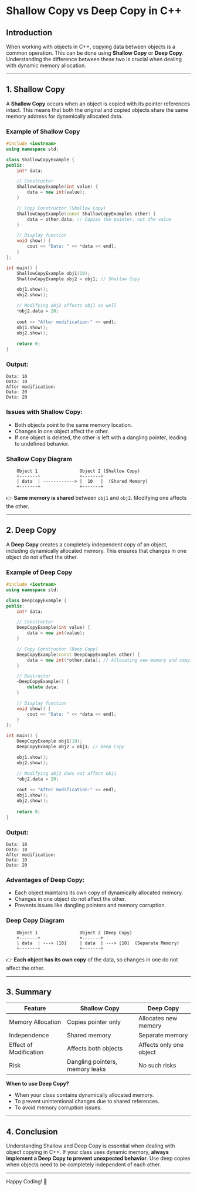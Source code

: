 # Shallow Copy vs Deep Copy in C++

## Introduction
When working with objects in C++, copying data between objects is a common operation. This can be done using **Shallow Copy** or **Deep Copy**. Understanding the difference between these two is crucial when dealing with dynamic memory allocation.

---

## 1. Shallow Copy
A **Shallow Copy** occurs when an object is copied with its pointer references intact. This means that both the original and copied objects share the same memory address for dynamically allocated data.

### Example of Shallow Copy
```cpp
#include <iostream>
using namespace std;

class ShallowCopyExample {
public:
    int* data;

    // Constructor
    ShallowCopyExample(int value) {
        data = new int(value);
    }

    // Copy Constructor (Shallow Copy)
    ShallowCopyExample(const ShallowCopyExample& other) {
        data = other.data; // Copies the pointer, not the value
    }

    // Display function
    void show() {
        cout << "Data: " << *data << endl;
    }
};

int main() {
    ShallowCopyExample obj1(10);
    ShallowCopyExample obj2 = obj1; // Shallow Copy

    obj1.show();
    obj2.show();

    // Modifying obj2 affects obj1 as well
    *obj2.data = 20;
    
    cout << "After modification:" << endl;
    obj1.show();
    obj2.show();
    
    return 0;
}
```
### Output:
```
Data: 10
Data: 10
After modification:
Data: 20
Data: 20
```
### Issues with Shallow Copy:
- Both objects point to the same memory location.
- Changes in one object affect the other.
- If one object is deleted, the other is left with a dangling pointer, leading to undefined behavior.

### Shallow Copy Diagram
```
    Object 1                Object 2 (Shallow Copy)
    +-------+               +-------+
    | data  | ------------> |  10   |  (Shared Memory)
    +-------+               +-------+
```
👉 **Same memory is shared** between `obj1` and `obj2`. Modifying one affects the other.

---

## 2. Deep Copy
A **Deep Copy** creates a completely independent copy of an object, including dynamically allocated memory. This ensures that changes in one object do not affect the other.

### Example of Deep Copy
```cpp
#include <iostream>
using namespace std;

class DeepCopyExample {
public:
    int* data;

    // Constructor
    DeepCopyExample(int value) {
        data = new int(value);
    }

    // Copy Constructor (Deep Copy)
    DeepCopyExample(const DeepCopyExample& other) {
        data = new int(*other.data); // Allocating new memory and copying the value
    }

    // Destructor
    ~DeepCopyExample() {
        delete data;
    }

    // Display function
    void show() {
        cout << "Data: " << *data << endl;
    }
};

int main() {
    DeepCopyExample obj1(10);
    DeepCopyExample obj2 = obj1; // Deep Copy

    obj1.show();
    obj2.show();

    // Modifying obj2 does not affect obj1
    *obj2.data = 20;
    
    cout << "After modification:" << endl;
    obj1.show();
    obj2.show();
    
    return 0;
}
```
### Output:
```
Data: 10
Data: 10
After modification:
Data: 10
Data: 20
```
### Advantages of Deep Copy:
- Each object maintains its own copy of dynamically allocated memory.
- Changes in one object do not affect the other.
- Prevents issues like dangling pointers and memory corruption.

### Deep Copy Diagram
```
    Object 1                Object 2 (Deep Copy)
    +-------+               +-------+
    | data  | ---> [10]     | data  | ---> [10]  (Separate Memory)
    +-------+               +-------+
```
👉 **Each object has its own copy** of the data, so changes in one do not affect the other.

---

## 3. Summary
| Feature | Shallow Copy | Deep Copy |
|---------|-------------|-----------|
| Memory Allocation | Copies pointer only | Allocates new memory |
| Independence | Shared memory | Separate memory |
| Effect of Modification | Affects both objects | Affects only one object |
| Risk | Dangling pointers, memory leaks | No such risks |

**When to use Deep Copy?**
- When your class contains dynamically allocated memory.
- To prevent unintentional changes due to shared references.
- To avoid memory corruption issues.

---

## 4. Conclusion
Understanding Shallow and Deep Copy is essential when dealing with object copying in C++. If your class uses dynamic memory, **always implement a Deep Copy to prevent unexpected behavior**. Use deep copies when objects need to be completely independent of each other.

---

Happy Coding! 🚀

